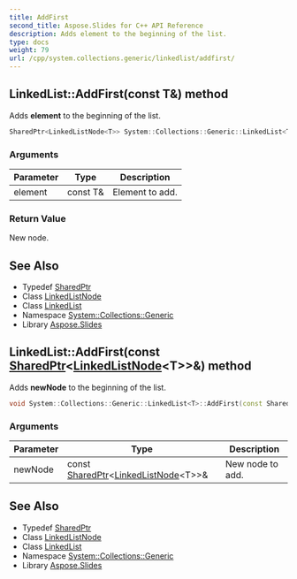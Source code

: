 ```yaml
---
title: AddFirst
second_title: Aspose.Slides for C++ API Reference
description: Adds element to the beginning of the list.
type: docs
weight: 79
url: /cpp/system.collections.generic/linkedlist/addfirst/
---
```

## LinkedList::AddFirst(const T\&) method


Adds **element** to the beginning of the list.

```cpp
SharedPtr<LinkedListNode<T>> System::Collections::Generic::LinkedList<T>::AddFirst(const T &element)
```


### Arguments

| Parameter | Type | Description |
| --- | --- | --- |
| element | const T\& | Element to add. |

### Return Value

New node.

## See Also

* Typedef [SharedPtr](../../../system/sharedptr/)
* Class [LinkedListNode](../../linkedlistnode/)
* Class [LinkedList](../)
* Namespace [System::Collections::Generic](../../)
* Library [Aspose.Slides](../../../)
## LinkedList::AddFirst(const [SharedPtr](../../../system/sharedptr/)\<[LinkedListNode](../../linkedlistnode/)\<T\>\>\&) method


Adds **newNode** to the beginning of the list.

```cpp
void System::Collections::Generic::LinkedList<T>::AddFirst(const SharedPtr<LinkedListNode<T>> &newNode)
```


### Arguments

| Parameter | Type | Description |
| --- | --- | --- |
| newNode | const [SharedPtr](../../../system/sharedptr/)\<[LinkedListNode](../../linkedlistnode/)\<T\>\>\& | New node to add. |

## See Also

* Typedef [SharedPtr](../../../system/sharedptr/)
* Class [LinkedListNode](../../linkedlistnode/)
* Class [LinkedList](../)
* Namespace [System::Collections::Generic](../../)
* Library [Aspose.Slides](../../../)
